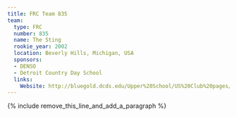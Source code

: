 ```yaml
---
title: FRC Team 835
team:
  type: FRC
  number: 835
  name: The Sting
  rookie_year: 2002
  location: Beverly Hills, Michigan, USA
  sponsors:
  - DENSO
  - Detroit Country Day School
  links:
    Website: http://bluegold.dcds.edu/Upper%20School/US%20Club%20pages/Robotics.htm
---
```


{% include remove_this_line_and_add_a_paragraph %}